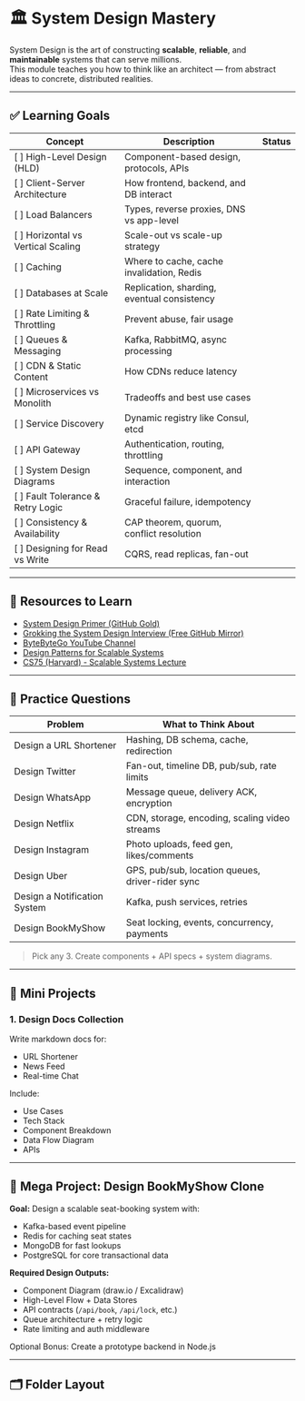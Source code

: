 # 🏛️ System Design Mastery

System Design is the art of constructing **scalable**, **reliable**, and **maintainable** systems that can serve millions.  
This module teaches you how to think like an architect — from abstract ideas to concrete, distributed realities.

---

## ✅ Learning Goals

| Concept | Description | Status |
|--------|-------------|--------|
| [ ] High-Level Design (HLD) | Component-based design, protocols, APIs |
| [ ] Client-Server Architecture | How frontend, backend, and DB interact |
| [ ] Load Balancers | Types, reverse proxies, DNS vs app-level |
| [ ] Horizontal vs Vertical Scaling | Scale-out vs scale-up strategy |
| [ ] Caching | Where to cache, cache invalidation, Redis |
| [ ] Databases at Scale | Replication, sharding, eventual consistency |
| [ ] Rate Limiting & Throttling | Prevent abuse, fair usage |
| [ ] Queues & Messaging | Kafka, RabbitMQ, async processing |
| [ ] CDN & Static Content | How CDNs reduce latency |
| [ ] Microservices vs Monolith | Tradeoffs and best use cases |
| [ ] Service Discovery | Dynamic registry like Consul, etcd |
| [ ] API Gateway | Authentication, routing, throttling |
| [ ] System Design Diagrams | Sequence, component, and interaction |
| [ ] Fault Tolerance & Retry Logic | Graceful failure, idempotency |
| [ ] Consistency & Availability | CAP theorem, quorum, conflict resolution |
| [ ] Designing for Read vs Write | CQRS, read replicas, fan-out |

---

## 📎 Resources to Learn

- [System Design Primer (GitHub Gold)](https://github.com/donnemartin/system-design-primer)
- [Grokking the System Design Interview (Free GitHub Mirror)](https://github.com/checkcheckzz/system-design-interview)
- [ByteByteGo YouTube Channel](https://www.youtube.com/c/ByteByteGo)
- [Design Patterns for Scalable Systems](https://github.com/binhnguyennus/awesome-scalability)
- [CS75 (Harvard) - Scalable Systems Lecture](https://cs75.tv/2010/fall/lectures/scalability/)

---

## 💭 Practice Questions

| Problem | What to Think About |
|--------|----------------------|
| Design a URL Shortener | Hashing, DB schema, cache, redirection |
| Design Twitter | Fan-out, timeline DB, pub/sub, rate limits |
| Design WhatsApp | Message queue, delivery ACK, encryption |
| Design Netflix | CDN, storage, encoding, scaling video streams |
| Design Instagram | Photo uploads, feed gen, likes/comments |
| Design Uber | GPS, pub/sub, location queues, driver-rider sync |
| Design a Notification System | Kafka, push services, retries |
| Design BookMyShow | Seat locking, events, concurrency, payments |

> Pick any 3. Create components + API specs + system diagrams.

---

## 🔧 Mini Projects

### 1. Design Docs Collection
Write markdown docs for:
- URL Shortener
- News Feed
- Real-time Chat

Include:
- Use Cases
- Tech Stack
- Component Breakdown
- Data Flow Diagram
- APIs

---

## 🧪 Mega Project: Design BookMyShow Clone

**Goal:** Design a scalable seat-booking system with:
- Kafka-based event pipeline
- Redis for caching seat states
- MongoDB for fast lookups
- PostgreSQL for core transactional data

**Required Design Outputs:**
- Component Diagram (draw.io / Excalidraw)
- High-Level Flow + Data Stores
- API contracts (`/api/book`, `/api/lock`, etc.)
- Queue architecture + retry logic
- Rate limiting and auth middleware

Optional Bonus: Create a prototype backend in Node.js

---

## 🗂️ Folder Layout


